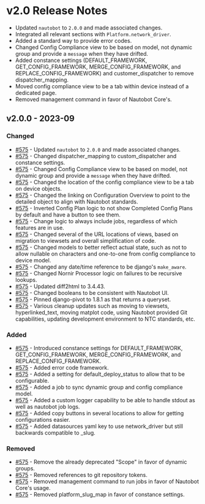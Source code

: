 # v2.0 Release Notes

- Updated `nautobot` to `2.0.0` and made associated changes.
- Integrated all relevant sections with `Platform.network_driver`.
- Added a standard way to provide error codes.
- Changed Config Compliance view to be based on model, not dynamic group and provide a `message` when they have drifted.
- Added constance settings (DEFAULT_FRAMEWORK, GET_CONFIG_FRAMEWORK, MERGE_CONFIG_FRAMEWORK, and REPLACE_CONFIG_FRAMEWORK) and customer_dispatcher to remove dispatcher_mapping.
- Moved config compliance view to be a tab within device instead of a dedicated page.
- Removed management command in favor of Nautobot Core's.

## v2.0.0 - 2023-09

### Changed

- [#575](https://github.com/nautobot/nautobot-plugin-golden-config/pull/575) - Updated `nautobot` to `2.0.0` and made associated changes.
- [#575](https://github.com/nautobot/nautobot-plugin-golden-config/pull/575) - Changed dispatcher_mapping to custom_dispatcher and constance settings.
- [#575](https://github.com/nautobot/nautobot-plugin-golden-config/pull/575) - Changed Config Compliance view to be based on model, not dynamic group and provide a `message` when they have drifted.
- [#575](https://github.com/nautobot/nautobot-plugin-golden-config/pull/575) - Changed the location of the config compliance view to be a tab on device objects.
- [#575](https://github.com/nautobot/nautobot-plugin-golden-config/pull/575) - Changed the linking on Configuration Overview to point to the detailed object to align with Nautobot standards.
- [#575](https://github.com/nautobot/nautobot-plugin-golden-config/pull/575) - Inverted Config Plan logic to not show Completed Config Plans by default and have a button to see them.
- [#575](https://github.com/nautobot/nautobot-plugin-golden-config/pull/575) - Change logic to always include jobs, regardless of which features are in use.
- [#575](https://github.com/nautobot/nautobot-plugin-golden-config/pull/575) - Changed several of the URL locations of views, based on migration to viewsets and overall simplification of code.
- [#575](https://github.com/nautobot/nautobot-plugin-golden-config/pull/575) - Changed models to better reflect actual state, such as not to allow nullable on characters and one-to-one from config compliance to device model.
- [#575](https://github.com/nautobot/nautobot-plugin-golden-config/pull/575) - Changed any date/time reference to be django's `make_aware`.
- [#575](https://github.com/nautobot/nautobot-plugin-golden-config/pull/575) - Changed Nornir Processor logic on failures to be recursive lookups.
- [#575](https://github.com/nautobot/nautobot-plugin-golden-config/pull/575) - Updated diff2html to 3.4.43.
- [#575](https://github.com/nautobot/nautobot-plugin-golden-config/pull/575) - Changed booleans to be consistent with Nautobot UI.
- [#575](https://github.com/nautobot/nautobot-plugin-golden-config/pull/575) - Pinned django-pivot to 1.8.1 as that returns a  queryset.
- [#575](https://github.com/nautobot/nautobot-plugin-golden-config/pull/575) - Various cleanup updates such as moving to viewsets, hyperlinked_text, moving matplot code, using Nautobot provided Git capabilities, updating development environment to NTC standards, etc.

### Added

- [#575](https://github.com/nautobot/nautobot-plugin-golden-config/pull/575) - Introduced constance settings for DEFAULT_FRAMEWORK, GET_CONFIG_FRAMEWORK, MERGE_CONFIG_FRAMEWORK, and REPLACE_CONFIG_FRAMEWORK.
- [#575](https://github.com/nautobot/nautobot-plugin-golden-config/pull/575) - Added error code framework.
- [#575](https://github.com/nautobot/nautobot-plugin-golden-config/pull/575) - Added a setting for default_deploy_status to allow that to be configurable.
- [#575](https://github.com/nautobot/nautobot-plugin-golden-config/pull/575) - Added a job to sync dynamic group and config compliance model.
- [#575](https://github.com/nautobot/nautobot-plugin-golden-config/pull/575) - Added a custom logger capability to be able to handle stdout as well as nautobot job logs.
- [#575](https://github.com/nautobot/nautobot-plugin-golden-config/pull/575) - Added copy buttons in several locations to allow for getting configurations easier.
- [#575](https://github.com/nautobot/nautobot-plugin-golden-config/pull/575) - Added datasources yaml key to use network_driver but still backwards compatible to _slug.

### Removed

- [#575](https://github.com/nautobot/nautobot-plugin-golden-config/pull/575) - Remove the already deprecated "Scope" in favor of dynamic groups.
- [#575](https://github.com/nautobot/nautobot-plugin-golden-config/pull/575) - Removed references to git repository tokens.
- [#575](https://github.com/nautobot/nautobot-plugin-golden-config/pull/575) - Removed management command to run jobs in favor of Nautobot Core's usage.
- [#575](https://github.com/nautobot/nautobot-plugin-golden-config/pull/575) - Removed platform_slug_map in favor of constance settings.
